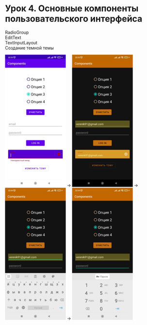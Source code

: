 # Урок 4. Основные компоненты пользовательского интерфейса
 
RadioGroup  
EditText  
TextInputLayout  
Создание темной темы

<img src="img/4.jpg" width="200" alt="img"> -> <img src="img/3.jpg" width="200" alt="img"> -> <img src="img/2.jpg" width="200" alt="img"> -> <img src="img/1.jpg" width="200" alt="img">

